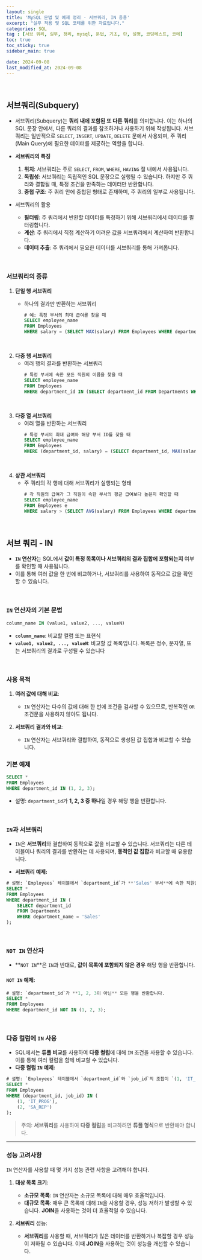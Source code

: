```yaml
---
layout: single
title: 'MySQL 문법 및 예제 정리 - 서브쿼리, IN 응용'
excerpt: "실무 적용 및 SQL 코테를 위한 자료입니다."
categories: SQL
tag : [서브 쿼리, 실무, 정리, mysql, 문법, 기초, 란, 설명, 코딩테스트, 코테]
toc: true
toc_sticky: true
sidebar_main: true

date: 2024-09-08
last_modified_at: 2024-09-08
---
```


<br>

## 서브쿼리(Subquery)

- 서브쿼리(Subquery)는 **쿼리 내에 포함된 또 다른 쿼리**를 의미합니다. 이는 하나의 SQL 문장 안에서, 다른 쿼리의 결과를 참조하거나 사용하기 위해 작성됩니다. 서브쿼리는 일반적으로 `SELECT`, `INSERT`, `UPDATE`, `DELETE` 문에서 사용되며, 주 쿼리(Main Query)에 필요한 데이터를 제공하는 역할을 합니다.
- **서브쿼리의 특징**

  1. **위치**: 서브쿼리는 주로 `SELECT`, `FROM`, `WHERE`, `HAVING` 절 내에서 사용됩니다.
  2. **독립성**: 서브쿼리는 독립적인 SQL 문장으로 실행될 수 있습니다. 하지만 주 쿼리와 결합될 때, 특정 조건을 만족하는 데이터만 반환합니다.
  3. **중첩 구조**: 주 쿼리 안에 중첩된 형태로 존재하며, 주 쿼리의 일부로 사용됩니다.

- 서브쿼리의 활용
  - **필터링**: 주 쿼리에서 반환할 데이터를 특정하기 위해 서브쿼리에서 데이터를 필터링합니다.
  - **계산**: 주 쿼리에서 직접 계산하기 어려운 값을 서브쿼리에서 계산하여 반환합니다.
  - **데이터 추출**: 주 쿼리에서 필요한 데이터를 서브쿼리를 통해 가져옵니다.

<br>

### 서브쿼리의 종류

1. **단일 행 서브쿼리**
   - 하나의 결과만 반환하는 서브쿼리
   
     ```sql
     # 예: 특정 부서의 최대 급여를 찾을 때
     SELECT employee_name 
     FROM Employees 
     WHERE salary = (SELECT MAX(salary) FROM Employees WHERE department_id = 1);
     ```

<br>

2. **다중 행 서브쿼리**
   - 여러 행의 결과를 반환하는 서브쿼리
     ```sql
     # 특정 부서에 속한 모든 직원의 이름을 찾을 때
     SELECT employee_name 
     FROM Employees 
     WHERE department_id IN (SELECT department_id FROM Departments WHERE location = 'New York');
     ```

<br>

3. **다중 열 서브쿼리**
   - 여러 열을 반환하는 서브쿼리
     ```sql
     # 특정 부서의 최대 급여와 해당 부서 ID를 찾을 때
     SELECT employee_name 
     FROM Employees 
     WHERE (department_id, salary) = (SELECT department_id, MAX(salary) FROM Employees GROUP BY department_id);
     ```

<br>

4. **상관 서브쿼리**
   - 주 쿼리의 각 행에 대해 서브쿼리가 실행되는 형태
     ```sql
     # 각 직원의 급여가 그 직원이 속한 부서의 평균 급여보다 높은지 확인할 때
     SELECT employee_name 
     FROM Employees e 
     WHERE salary > (SELECT AVG(salary) FROM Employees WHERE department_id = e.department_id);
     ```

<br>

## 서브 쿼리 - IN

- **`IN` 연산자**는 SQL에서 **값이 특정 목록이나 서브쿼리의 결과 집합에 포함되는지** 여부를 확인할 때 사용됩니다. 
- 이를 통해 여러 값을 한 번에 비교하거나, 서브쿼리를 사용하여 동적으로 값을 확인할 수 있습니다.

<br>

### `IN` 연산자의 기본 문법

```sql
column_name IN (value1, value2, ..., valueN)
```

- **`column_name`**: 비교할 컬럼 또는 표현식
- **`value1, value2, ..., valueN`**: 비교할 값 목록입니다. 목록은 정수, 문자열, 또는 서브쿼리의 결과로 구성될 수 있습니다

<br>

### 사용 목적

1. **여러 값에 대해 비교**: 
   - `IN` 연산자는 다수의 값에 대해 한 번에 조건을 검사할 수 있으므로, 반복적인 `OR` 조건문을 사용하지 않아도 됩니다.
   
2. **서브쿼리 결과와 비교**: 
   - `IN` 연산자는 서브쿼리와 결합하여, 동적으로 생성된 값 집합과 비교할 수 있습니다.

### **기본 예제**

```sql
SELECT *
FROM Employees
WHERE department_id IN (1, 2, 3);
```

- 설명: `department_id`가 **1, 2, 3 중 하나**일 경우 해당 행을 반환합니다.

<br>

### `IN`과 서브쿼리

- `IN`은 **서브쿼리**와 결합하여 동적으로 값을 비교할 수 있습니다. 서브쿼리는 다른 테이블이나 쿼리의 결과를 반환하는 데 사용되며, **동적인 값 집합**과 비교할 때 유용합니다.

- **서브쿼리 예제:**

```sql
# 설명: `Employees` 테이블에서 `department_id`가 **'Sales' 부서**에 속한 직원만 반환합니다.
SELECT *
FROM Employees
WHERE department_id IN (
    SELECT department_id
    FROM Departments
    WHERE department_name = 'Sales'
);
```

<br>

### **`NOT IN` 연산자**

- **`NOT IN`**은 `IN`과 반대로, **값이 목록에 포함되지 않은 경우** 해당 행을 반환합니다.

#### `NOT IN` 예제:

```sql
# 설명: `department_id`가 **1, 2, 3이 아닌** 모든 행을 반환합니다.
SELECT *
FROM Employees
WHERE department_id NOT IN (1, 2, 3);
```

<br>


### 다중 컬럼에 `IN` 사용

- SQL에서는 **튜플 비교**를 사용하여 **다중 컬럼**에 대해 `IN` 조건을 사용할 수 있습니다. 이를 통해 여러 컬럼을 함께 비교할 수 있습니다.
- **다중 컬럼 `IN` 예제:**

```sql
# 설명: `Employees` 테이블에서 `department_id`와 `job_id`의 조합이 `(1, 'IT_PROG')` 또는 `(2, 'SA_REP')`인 직원들을 반환합니다.
SELECT *
FROM Employees
WHERE (department_id, job_id) IN (
    (1, 'IT_PROG'),
    (2, 'SA_REP')
);
```

> 주의: **서브쿼리**를 사용하여 **다중 컬럼**을 비교하려면 **튜플 형식**으로 반환해야 합니다.

---

### **성능 고려사항**

`IN` 연산자를 사용할 때 몇 가지 성능 관련 사항을 고려해야 합니다.

1. **대상 목록 크기**:
   - **소규모 목록**: `IN` 연산자는 소규모 목록에 대해 매우 효율적입니다.
   - **대규모 목록**: 매우 큰 목록에 대해 `IN`을 사용할 경우, 성능 저하가 발생할 수 있습니다. **JOIN**을 사용하는 것이 더 효율적일 수 있습니다.

2. **서브쿼리** 성능:
   - **서브쿼리**를 사용할 때, 서브쿼리가 많은 데이터를 반환하거나 복잡할 경우 성능이 저하될 수 있습니다. 이때 **JOIN**을 사용하는 것이 성능을 개선할 수 있습니다.

<br>



